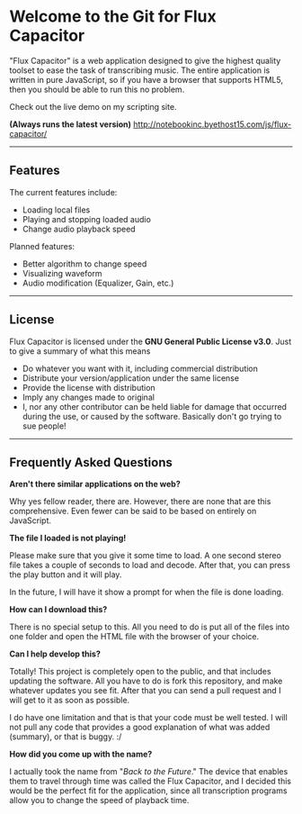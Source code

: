 # **Welcome to the Git for Flux Capacitor**

"Flux Capacitor" is a web application designed to give the highest quality toolset to ease the task of transcribing music. The entire application is written in pure JavaScript, so if you have a browser that supports HTML5, then you should be able to run this no problem.

Check out the live demo on my scripting site.

**(Always runs the latest version)**
<http://notebookinc.byethost15.com/js/flux-capacitor/>

---
## **Features**

The current features include:
- Loading local files
- Playing and stopping loaded audio
- Change audio playback speed

Planned features:
- Better algorithm to change speed
- Visualizing waveform
- Audio modification (Equalizer, Gain, etc.)

---
## License

Flux Capacitor is licensed under the **GNU General Public License v3.0**. Just to give a summary of what this means

* Do whatever you want with it, including commercial distribution
* Distribute your version/application under the same license
* Provide the license with distribution
* Imply any changes made to original
* I, nor any other contributor can be held liable for damage that occurred during the use, or caused by the software. Basically don't go trying to sue people!

---
## **Frequently Asked Questions**

**Aren't there similar applications on the web?**

Why yes fellow reader, there are. However, there are none that are this comprehensive. Even fewer can be said to be based on entirely on JavaScript.

**The file I loaded is not playing!**

Please make sure that you give it some time to load. A one second stereo file takes a couple of seconds to load and decode. After that, you can press the play button and it will play.

In the future, I will have it show a prompt for when the file is done loading.

**How can I download this?**

There is no special setup to this. All you need to do is put all of the files into one folder and open the HTML file with the browser of your choice.

**Can I help develop this?**

Totally! This project is completely open to the public, and that includes updating the software. All you have to do is fork this repository, and make whatever updates you see fit. After that you can send a pull request and I will get to it as soon as possible.

I do have one limitation and that is that your code must be well tested. I will not pull any code that provides a good explanation of what was added (summary), or that is buggy. :/

**How did you come up with the name?**

I actually took the name from "*Back to the Future*." The device that enables them to travel through time was called the Flux Capacitor, and I decided this would be the perfect fit for the application, since all transcription programs allow you to change the speed of playback time.
